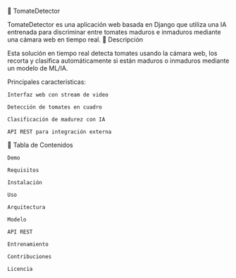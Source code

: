 🌱 TomateDetector

TomateDetector es una aplicación web basada en Django que utiliza una IA entrenada para discriminar entre tomates maduros e inmaduros mediante una cámara web en tiempo real.
🔎 Descripción

Esta solución en tiempo real detecta tomates usando la cámara web, los recorta y clasifica automáticamente si están maduros o inmaduros mediante un modelo de ML/IA.

Principales características:

    Interfaz web con stream de video

    Detección de tomates en cuadro

    Clasificación de madurez con IA

    API REST para integración externa

🧩 Tabla de Contenidos

    Demo

    Requisitos

    Instalación

    Uso

    Arquitectura

    Modelo

    API REST

    Entrenamiento

    Contribuciones

    Licencia
